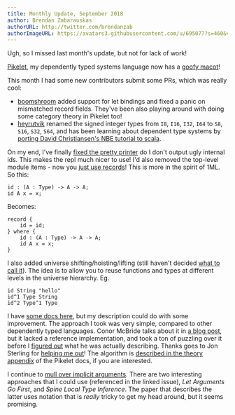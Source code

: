 ```yaml
---
title: Monthly Update, September 2018
author: Brendan Zabarauskas
authorURL: http://twitter.com/brendanzab
authorImageURL: https://avatars3.githubusercontent.com/u/695077?s=460&v=4
---
```


Ugh, so I missed last month's update, but not for lack of work!

[Pikelet](https://github.com/pikelet-lang/pikelet), my dependently typed systems language now has a [goofy macot](https://github.com/pikelet-lang/pikelet#readme)!

This month I had some new contributors submit some PRs, which was really cool:

<!--truncate-->

- [boomshroom](https://github.com/boomshroom) added support for let bindings and fixed a panic on mismatched record fields. They've been also playing around with doing some category theory in Pikelet too!
- [heyrutvik](https://github.com/heyrutvik) renamed the signed integer types from `I8`, `I16`, `I32`, `I64` to `S8`, `S16`, `S32`, `S64`, and has been learning about dependent type systems by [porting David Christiansen's NBE tutorial to scala](https://github.com/heyrutvik/nbe-a-tutorial).

On my end, I've finally [fixed the pretty printer](https://github.com/pikelet-lang/pikelet/pull/132) do I don't output ugly internal ids. This makes the repl much nicer to use! I'd also removed the top-level module items - now you [just use records](https://github.com/pikelet-lang/pikelet/pull/149)! This is more in the spirit of 1ML. So this:

```pikelet
id : (A : Type) -> A -> A;
id A x = x;
```

Becomes:

```pikelet
record {
    id = id;
} where {
    id : (A : Type) -> A -> A;
    id A x = x;
}
```

I also added universe shifting/hoisting/lifting (still haven't decided [what to call it](https://github.com/pikelet-lang/pikelet/issues/140)). The idea is to allow you to reuse functions and types at different levels in the universe hierarchy. Eg.

```pikelet
id String "hello"
id^1 Type String
id^2 Type^1 Type
```

I have [some docs here](https://pikelet-lang.github.io/pikelet/language/universes.html), but my description could do with some improvement. The approach I took was very simple, compared to other dependently typed languages. Conor McBride talks about it in [a blog post](https://pigworker.wordpress.com/2015/01/09/universe-hierarchies/), but it lacked a reference implementation, and took a ton of puzzling over it before I [figured out](https://github.com/pikelet-lang/pikelet/pull/125) what he was actually describing. Thanks goes to Jon Sterling for [helping me out](https://github.com/pikelet-lang/pikelet/issues/10)! The algorithm is [described in the theory appendix](https://pikelet-lang.github.io/pikelet/appendix/theory.html#universe-shifting) of the Pikelet docs, if you are interested.

I continue to [mull over implicit arguments](https://github.com/pikelet-lang/pikelet/issues/76). There are two interesting approaches that I could use (referenced in the linked issue), _Let Arguments Go First_, and _Spine Local Type Inference_. The paper that describes the latter uses notation that is _really_ tricky to get my head around, but it seems promising.

